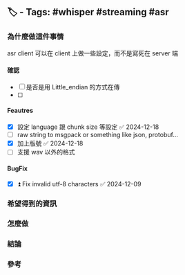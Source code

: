 ## 🏷️ - Tags: #whisper #streaming #asr

### 為什麼做這件事情
asr client 可以在 client 上做一些設定，而不是寫死在 server 端
#### 確認
- [ ] 是否是用 Little_endian 的方式在傳
- [ ] 
#### Feautres
- [x] 設定 language 跟 chunk size 等設定 ✅ 2024-12-18
- [ ]  raw string to msgpack or something like json, protobuf...
- [x] 加上版號 ✅ 2024-12-18
- [ ] 支援 wav 以外的格式

#### BugFix
- [x] ⏫ Fix invalid utf-8 characters ✅ 2024-12-09

### 希望得到的資訊
### 怎麼做
### 結論
### 參考